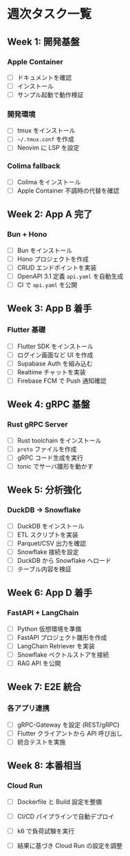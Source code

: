 # 週次タスク一覧

## Week 1: 開発基盤
### Apple Container
- [ ] ドキュメントを確認
- [ ] インストール
- [ ] サンプル起動で動作検証
### 開発環境
- [ ] tmux をインストール
- [ ] `~/.tmux.conf` を作成
- [ ] Neovim に LSP を設定
### Colima fallback
- [ ] Colima をインストール
- [ ] Apple Container 不調時の代替を確認

## Week 2: App A 完了
### Bun + Hono
- [ ] Bun をインストール
- [ ] Hono プロジェクトを作成
- [ ] CRUD エンドポイントを実装
- [ ] OpenAPI 3.1 定義 `api.yaml` を自動生成
- [ ] CI で `api.yaml` を公開

## Week 3: App B 着手
### Flutter 基礎
- [ ] Flutter SDK をインストール
- [ ] ログイン画面など UI を作成
- [ ] Supabase Auth を組み込む
- [ ] Realtime チャットを実装
- [ ] Firebase FCM で Push 通知確認

## Week 4: gRPC 基盤
### Rust gRPC Server
- [ ] Rust toolchain をインストール
- [ ] `proto` ファイルを作成
- [ ] gRPC コード生成を実行
- [ ] tonic でサーバ雛形を動かす

## Week 5: 分析強化
### DuckDB → Snowflake
- [ ] DuckDB をインストール
- [ ] ETL スクリプトを実装
- [ ] Parquet/CSV 出力を確認
- [ ] Snowflake 接続を設定
- [ ] DuckDB から Snowflake へロード
- [ ] テーブル内容を検証

## Week 6: App D 着手
### FastAPI + LangChain
- [ ] Python 仮想環境を準備
- [ ] FastAPI プロジェクト雛形を作成
- [ ] LangChain Retriever を実装
- [ ] Snowflake ベクトルストアを接続
- [ ] RAG API を公開

## Week 7: E2E 統合
### 各アプリ連携
- [ ] gRPC-Gateway を設定 (REST/gRPC)
- [ ] Flutter クライアントから API 呼び出し
- [ ] 統合テストを実施

## Week 8: 本番相当
### Cloud Run
- [ ] Dockerfile と Build 設定を整備
- [ ] CI/CD パイプラインで自動デプロイ
- [ ] k6 で負荷試験を実行
- [ ] 結果に基づき Cloud Run の設定を調整

